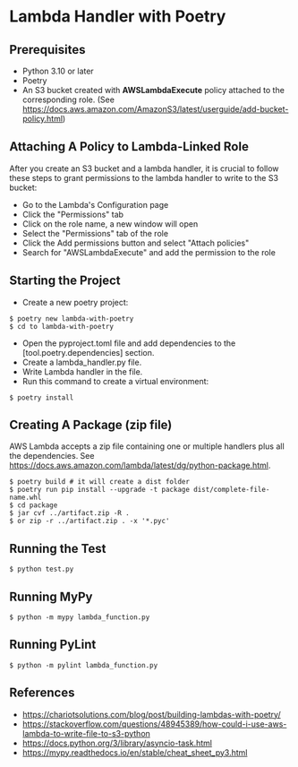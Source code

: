 # Lambda Handler with Poetry

## Prerequisites
- Python 3.10 or later
- Poetry
- An S3 bucket created with **AWSLambdaExecute** policy attached to the corresponding role. (See https://docs.aws.amazon.com/AmazonS3/latest/userguide/add-bucket-policy.html)

## Attaching A Policy to Lambda-Linked Role
After you create an S3 bucket and a lambda handler, it is crucial to follow these steps to grant permissions to the lambda handler to write to the S3 bucket:
- Go to the Lambda's Configuration page
- Click the "Permissions" tab
- Click on the role name, a new window will open
- Select the "Permissions" tab of the role
- Click the Add permissions button and select "Attach policies"
- Search for "AWSLambdaExecute" and add the permission to the role


## Starting the Project
- Create a new poetry project:
```
$ poetry new lambda-with-poetry
$ cd to lambda-with-poetry
```
- Open the pyproject.toml file and add dependencies to the [tool.poetry.dependencies] section.
- Create a lambda_handler.py file.
- Write Lambda handler in the file.
- Run this command to create a virtual environment:
```
$ poetry install
```

## Creating A Package (zip file)
AWS Lambda accepts a zip file containing one or multiple handlers plus all the dependencies. See https://docs.aws.amazon.com/lambda/latest/dg/python-package.html.

```
$ poetry build # it will create a dist folder
$ poetry run pip install --upgrade -t package dist/complete-file-name.whl
$ cd package 
$ jar cvf ../artifact.zip -R .
$ or zip -r ../artifact.zip . -x '*.pyc'
```

## Running the Test
```
$ python test.py
```

## Running MyPy
```
$ python -m mypy lambda_function.py
```

## Running PyLint
```
$ python -m pylint lambda_function.py
```

## References
- https://chariotsolutions.com/blog/post/building-lambdas-with-poetry/
- https://stackoverflow.com/questions/48945389/how-could-i-use-aws-lambda-to-write-file-to-s3-python
- https://docs.python.org/3/library/asyncio-task.html
- https://mypy.readthedocs.io/en/stable/cheat_sheet_py3.html
